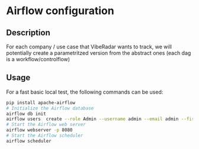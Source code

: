 # Airflow configuration

## Description

For each company / use case that VibeRadar wants to track, we will potentially create a parametritzed version from the abstract ones (each dag is a workflow/controlflow)

## Usage

For a fast basic local test, the following commands can be used:

```sh 
pip install apache-airflow
# Initialize the Airflow database
airflow db init
airflow users  create --role Admin --username admin --email admin --firstname admin --lastname admin --password admin
# Start the Airflow web server
airflow webserver -p 8080
# Start the Airflow scheduler
airflow scheduler
```